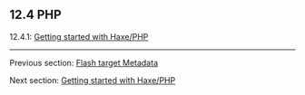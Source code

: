 ## 12.4 PHP

12.4.1: [Getting started with Haxe/PHP](target-php-getting-started.md)

---

Previous section: [Flash target Metadata](target-flash-metadata.md)

Next section: [Getting started with Haxe/PHP](target-php-getting-started.md)